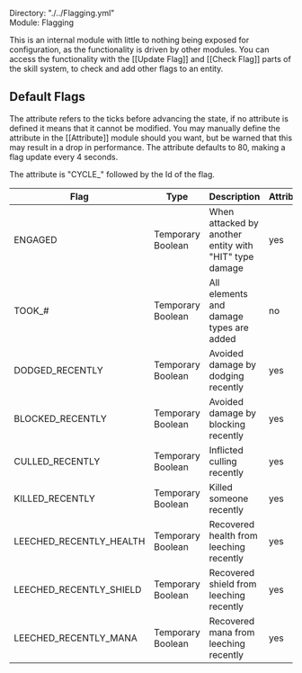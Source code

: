 Directory: "./../Flagging.yml"  
Module: Flagging

This is an internal module with little to nothing being exposed for configuration, as the functionality is driven by other modules. You can access the functionality with the [[Update Flag]] and [[Check Flag]] parts of the skill system, to check and add other flags to an entity.

## Default Flags

The attribute refers to the ticks before advancing the state, if no attribute is defined it means that it cannot be modified. You may manually define the attribute in the [[Attribute]] module should you want, but be warned that this may result in a drop in performance. The attribute defaults to 80, making a flag update every 4 seconds.

The attribute is "CYCLE_" followed by the Id of the flag.

| Flag | Type | Description | Attribute |
|-|-|-|-|
| ENGAGED | Temporary Boolean | When attacked by another entity with "HIT" type damage | yes |
| TOOK_# | Temporary Boolean | All elements and damage types are added | no |
| DODGED_RECENTLY | Temporary Boolean | Avoided damage by dodging recently | yes |
| BLOCKED_RECENTLY | Temporary Boolean | Avoided damage by blocking recently | yes |
| CULLED_RECENTLY | Temporary Boolean | Inflicted culling recently | yes |
| KILLED_RECENTLY | Temporary Boolean | Killed someone recently | yes |
| LEECHED_RECENTLY_HEALTH | Temporary Boolean | Recovered health from leeching recently | yes |
| LEECHED_RECENTLY_SHIELD | Temporary Boolean | Recovered shield from leeching recently | yes |
| LEECHED_RECENTLY_MANA | Temporary Boolean | Recovered mana from leeching recently | yes |